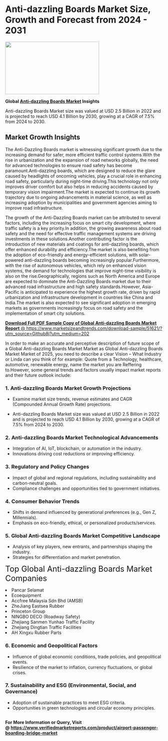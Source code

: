 <H1>Anti-dazzling Boards Market Size, Growth and Forecast from 2024 - 2031</H1><img class="aligncenter size-medium wp-image-584254" src="https://thirdeyenews.in/wp-content/uploads/2024/09/Global-Market-Research-300x168.jpeg" alt="" width="300" height="168" /><p><strong>Global&nbsp;<a href="https://www.marketsizeandtrends.com/download-sample/51621/?utm_source=Github8j?utm_medium=202">Anti-dazzling Boards Market</a> Insights</strong></p><p>Anti-dazzling Boards Market size was valued at USD 2.5 Billion in 2022 and is projected to reach USD 4.1 Billion by 2030, growing at a CAGR of 7.5% from 2024 to 2030.</p><p><h2>Market Growth Insights</h2> <p>The Anti-Dazzling Boards market is witnessing significant growth due to the increasing demand for safer, more efficient traffic control systems.With the rise in urbanization and the expansion of road networks globally, the need for advanced technologies to ensure road safety has become paramount.Anti-dazzling boards, which are designed to reduce the glare caused by headlights of oncoming vehicles, play a crucial role in enhancing road safety, particularly during night-time driving.This technology not only improves driver comfort but also helps in reducing accidents caused by temporary vision impairment.The market is expected to continue its growth trajectory due to ongoing advancements in material science, as well as increasing adoption by municipalities and government agencies aiming to improve road infrastructure.<a href="#"></a></p> <p>The growth of the Anti-Dazzling Boards market can be attributed to several factors, including the increasing focus on smart city development, where traffic safety is a key priority.In addition, the growing awareness about road safety and the need for effective traffic management systems are driving investments in these solutions.Another contributing factor is the introduction of new materials and coatings for anti-dazzling boards, which offer enhanced durability and efficiency.The market is also benefiting from the adoption of eco-friendly and energy-efficient solutions, with solar-powered anti-dazzling boards becoming increasingly popular.Furthermore, with the rise of autonomous vehicles, which rely on enhanced vision systems, the demand for technologies that improve night-time visibility is also on the rise.Geographically, regions such as North America and Europe are expected to dominate the Anti-Dazzling Boards market due to their advanced road infrastructure and high safety standards.However, Asia-Pacific is anticipated to experience the highest growth rate, driven by rapid urbanization and infrastructure development in countries like China and India.The market is also expected to see significant adoption in emerging markets as governments increasingly focus on road safety and the implementation of smart city solutions.<a href="#"></p><p><span class=""><strong>Download Full PDF Sample Copy of Global Anti-dazzling Boards Market Report</strong> @ <a href="https://www.marketsizeandtrends.com/download-sample/51621/?utm_source=Github8j?utm_medium=202" target="_blank">https://www.marketsizeandtrends.com/download-sample/51621/?utm_source=Github8j?utm_medium=202</a></span></p><p>In order to make an accurate and perceptive description of future scope of a Global&nbsp;Anti-dazzling Boards Market Market as Global&nbsp;Anti-dazzling Boards Market Market of 2025, you need to describe a clear Vision &ndash; What Industry or Linda can you think of for example: Quote from a Technology, healthcare, automotive, renewable energy, name the market you are Reffering to.However, some general trends and factors usually impact market reports and their future outlook include:</p><h3>1.&nbsp;<strong>Anti-dazzling Boards Market Growth Projections</strong></h3><ul><li>Examine market size trends, revenue estimates and CAGR (Compounded Annual Growth Rate) projections.</li><li><p>Anti-dazzling Boards Market size was valued at USD 2.5 Billion in 2022 and is projected to reach USD 4.1 Billion by 2030, growing at a CAGR of 7.5% from 2024 to 2030.</p></li></ul><h3>2.&nbsp;<strong>Anti-dazzling Boards Market Technological Advancements</strong></h3><ul><li>Integration of AI, IoT, blockchain, or automation in the industry.</li><li>Innovations driving cost reductions or improving efficiency.</li></ul><h3>3.&nbsp;<strong>Regulatory and Policy Changes</strong></h3><ul><li>Impact of global and regional regulations, including sustainability and carbon-neutral goals.</li><li>Compliance challenges and opportunities tied to government initiatives.</li></ul><h3>4.&nbsp;<strong>Consumer Behavior Trends</strong></h3><ul><li>Shifts in demand influenced by generational preferences (e.g., Gen Z, Millennials).</li><li>Emphasis on eco-friendly, ethical, or personalized products/services.</li></ul><h3>5.&nbsp;<strong>Global Anti-dazzling Boards Market Competitive Landscape</strong></h3><ul><li>Analysis of key players, new entrants, and partnerships shaping the industry.</li><li>Strategies for differentiation and market penetration.</li></ul><p data-pm-slice="1 1 []"><span style="color: inherit; font-family: inherit; font-size: 25px;">Top Global Anti-dazzling Boards Market Companies</span></p><div class="" data-test-id=""><p><li>Pancar Selamat</li><li> Ecoequipment</li><li> Accfree Malaysia Sdn Bhd (AMSB)</li><li> ZheJiang Eastsea Rubber</li><li> Princeton Group</li><li> NINGBO DECO (Roadway Safety)</li><li> Zhejiang Sanmen Yunhao Traffic Facility</li><li> Zhejiang Dingtian Traffic Facilities</li><li> AH Xingxu Rubber Parts</li></p></div><h3>6.&nbsp;<strong>Economic and Geopolitical Factors</strong></h3><ul><li>Influence of global economic conditions, trade policies, and geopolitical events.</li><li>Resilience of the market to inflation, currency fluctuations, or global crises.</li></ul><h3>7.&nbsp;<strong>Sustainability and ESG (Environmental, Social, and Governance)</strong></h3><ul><li>Adoption of sustainable practices to meet ESG criteria.</li><li>Opportunities in green technologies and circular economy principles.</li></ul><h2><strong style="font-size: 14px;">For More Information or Query, Visit @&nbsp;</strong><a style="background-color: #ffffff; font-size: 14px;" href="https://www.marketsizeandtrends.com/report/anti-dazzling-boards-market/" target="_blank">https://www.verifiedmarketreports.com/product/airport-passenger-boarding-bridge-market</a></h2>